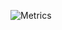 ![Metrics](https://metrics.lecoq.io/realArkaan?template=classic&base.activity=0&base.community=0&leetcode=1&introduction=1&activity=1&base=header%2C%20activity%2C%20community%2C%20repositories%2C%20metadata&base.indepth=false&base.hireable=false&base.skip=false&activity=false&activity.limit=5&activity.load=300&activity.days=14&activity.visibility=all&activity.timestamps=false&activity.filter=all&introduction=false&introduction.title=true&leetcode=false&leetcode.user=realarkaan&leetcode.sections=solved&leetcode.limit.skills=10&leetcode.limit.recent=2&config.timezone=Europe%2FBerlin&config.order=base.header%2Cintroduction%2Cbase.repositories%2Cleetcode%2Cactivity)
